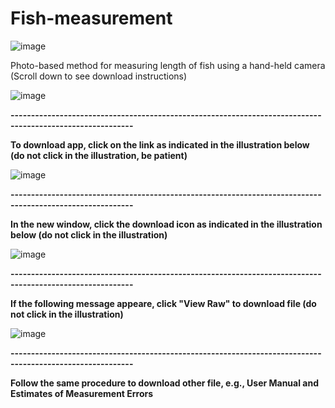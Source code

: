 # Fish-measurement
![image](https://github.com/torejo66/Fish-measurement/assets/128371032/e1b3b082-8239-4817-b3b7-296874887290)

Photo-based method for measuring length of fish using a hand-held camera
(Scroll down to see download instructions)

![image](https://github.com/torejo66/Fish-measurement/assets/128371032/1d943f59-0828-4528-8a6d-072903ded923)


**----------------------------------------------------------------------------------------------------------**

**To download app, click on the link as indicated in the illustration below (do not click in the illustration, be patient)**


![image](https://github.com/torejo66/Fish-measurement/assets/128371032/52b11bde-5034-41cb-ae72-31c226376b53)


**----------------------------------------------------------------------------------------------------------**

**In the new window, click the download icon as indicated in the illustration below (do not click in the illustration)**


![image](https://github.com/torejo66/Fish-measurement/assets/128371032/c78cea27-f8c6-4591-a5e4-e5f486536b08)



**----------------------------------------------------------------------------------------------------------**

**If the following message appeare, click "View Raw" to download file (do not click in the illustration)**


![image](https://github.com/torejo66/Fish-measurement/assets/128371032/1145fc11-694d-4c14-b964-9c96dc8e810d)


**----------------------------------------------------------------------------------------------------------**

**Follow the same procedure to download other file, e.g., User Manual and Estimates of Measurement Errors**

